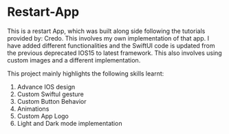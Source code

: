 # Restart-App
This is a restart App, which was built along side following the tutorials provided by: Credo. This involves my own implementation of that app. 
I have added different functionalities and the SwiftUI code is updated from the previous deprecated IOS15 to latest framework. This also involves using custom images and a different implementation. 

This project mainly highlights the following skills learnt: 
1. Advance IOS design
2. Custom SwiftuI gesture
3. Custom Button Behavior
4. Animations
5. Custom App Logo
6. Light and Dark mode implementation 
